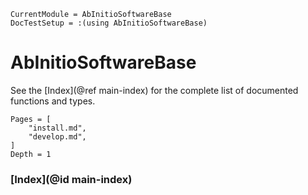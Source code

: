```@meta
CurrentModule = AbInitioSoftwareBase
DocTestSetup = :(using AbInitioSoftwareBase)
```

# AbInitioSoftwareBase

See the [Index](@ref main-index) for the complete list of documented functions and types.

```@contents
Pages = [
    "install.md",
    "develop.md",
]
Depth = 1
```

### [Index](@id main-index)

```@index
```
